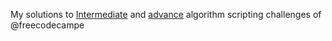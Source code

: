 My solutions to [Intermediate](https://www.freecodecamp.com/map-aside#nested-collapseIntermediateAlgorithmScripting) and [advance](https://www.freecodecamp.com/map-aside#nested-collapseAdvancedAlgorithmScripting) algorithm scripting challenges of @freecodecampe
